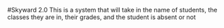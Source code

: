 #Skyward 2.0
This is a system that will take in the name of students, the classes they are in, their grades, and the student is absent or not
